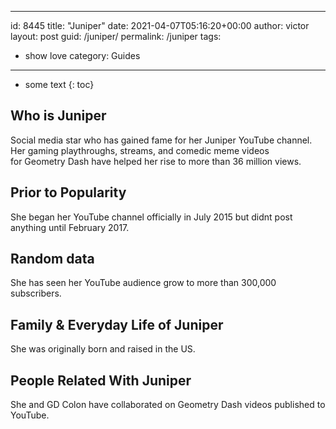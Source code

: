  ---
id: 8445
title: "Juniper"
date: 2021-04-07T05:16:20+00:00
author: victor
layout: post
guid: /juniper/
permalink: /juniper
tags:
 - show love
category: Guides
---

* some text
{: toc}

## Who is Juniper

Social media star who has gained fame for her Juniper YouTube channel. Her gaming playthroughs, streams, and comedic meme videos for Geometry Dash have helped her rise to more than 36 million views. 

## Prior to Popularity

She began her YouTube channel officially in July 2015 but didnt post anything until February 2017. 

## Random data

She has seen her YouTube audience grow to more than 300,000 subscribers. 

## Family & Everyday Life of Juniper

She was originally born and raised in the US. 

## People Related With Juniper

She and GD Colon have collaborated on Geometry Dash videos published to YouTube. 
 